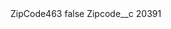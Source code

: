 <?xml version="1.0" encoding="UTF-8"?>
<CustomMetadata xmlns="http://soap.sforce.com/2006/04/metadata" xmlns:xsi="http://www.w3.org/2001/XMLSchema-instance" xmlns:xsd="http://www.w3.org/2001/XMLSchema">
    <label>ZipCode463</label>
    <protected>false</protected>
    <values>
        <field>Zipcode__c</field>
        <value xsi:type="xsd:string">20391</value>
    </values>
</CustomMetadata>
